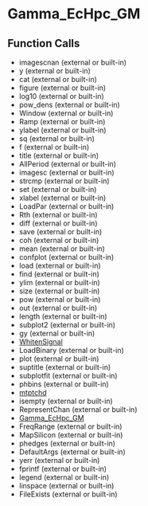 # Gamma_EcHpc_GM

## Function Calls
- imagescnan (external or built-in)
- y (external or built-in)
- cat (external or built-in)
- figure (external or built-in)
- log10 (external or built-in)
- pow_dens (external or built-in)
- Window (external or built-in)
- Ramp (external or built-in)
- ylabel (external or built-in)
- sq (external or built-in)
- f (external or built-in)
- title (external or built-in)
- AllPeriod (external or built-in)
- imagesc (external or built-in)
- strcmp (external or built-in)
- set (external or built-in)
- xlabel (external or built-in)
- LoadPar (external or built-in)
- Rth (external or built-in)
- diff (external or built-in)
- save (external or built-in)
- coh (external or built-in)
- mean (external or built-in)
- confplot (external or built-in)
- load (external or built-in)
- find (external or built-in)
- ylim (external or built-in)
- size (external or built-in)
- pow (external or built-in)
- out (external or built-in)
- length (external or built-in)
- subplot2 (external or built-in)
- gy (external or built-in)
- [WhitenSignal](WhitenSignal.md)
- LoadBinary (external or built-in)
- plot (external or built-in)
- suptitle (external or built-in)
- subplotfit (external or built-in)
- phbins (external or built-in)
- [mtptchd](mtptchd.md)
- isempty (external or built-in)
- RepresentChan (external or built-in)
- [Gamma_EcHpc_GM](Gamma_EcHpc_GM.md)
- FreqRange (external or built-in)
- MapSilicon (external or built-in)
- phedges (external or built-in)
- DefaultArgs (external or built-in)
- yerr (external or built-in)
- fprintf (external or built-in)
- legend (external or built-in)
- linspace (external or built-in)
- FileExists (external or built-in)

